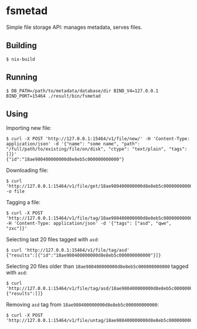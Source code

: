 fsmetad
===

Simple file storage API: manages metadata, serves files.

Building
---

```
$ nix-build
```

Running
---

```
$ DB_PATH=/path/to/metadata/database/dir BIND_V4=127.0.0.1 BIND_PORT=15464 ./result/bin/fsmetad
```

Using
---

Importing new file:

```
$ curl -X POST 'http://127.0.0.1:15464/v1/file/new/' -H 'Content-Type: application/json' -d '{"name": "some name", "path": "/full/path/to/existing/file/on/disk", "ctype": "text/plain", "tags": []}'
{"id":"18ae980400000000d8e8eb5c000000000000"}
```

Downloading file:

```
$ curl 'http://127.0.0.1:15464/v1/file/get/18ae980400000000d8e8eb5c000000000000' -o file
```

Tagging a file:

```
$ curl -X POST 'http://127.0.0.1:15464/v1/file/tag/18ae980400000000d8e8eb5c000000000000' -H 'Content-Type: application/json' -d '{"tags": ["asd", "qwe", "zxc"]}'
```

Selecting last 20 files tagged with `asd`:

```
$ curl 'http://127.0.0.1:15464/v1/file/tag/asd'
{"results":[{"id":"18ae980400000000d8e8eb5c000000000000"}]}
```

Selecting 20 files older than `18ae980400000000d8e8eb5c000000000000` tagged with `asd`:

```
$ curl 'http://127.0.0.1:15464/v1/file/tag/asd/18ae980400000000d8e8eb5c000000000000'
{"results":[]}
```

Removing `asd` tag from `18ae980400000000d8e8eb5c000000000000`:

```
$ curl -X POST 'http://127.0.0.1:15464/v1/file/untag/18ae980400000000d8e8eb5c000000000000/asd'
```
